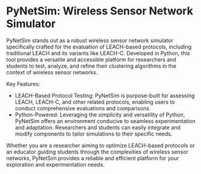 <!-- <img src="https://github.com/SDWSN-controller/SDWSN-controller.github.io/blob/develop/images/logo/Contiki_logo_2RGB.png" alt="Logo" width="256"> -->

# PyNetSim: Wireless Sensor Network Simulator

PyNetSim stands out as a robust wireless sensor network simulator specifically crafted for the evaluation of LEACH-based protocols, including traditional LEACH and its variants like LEACH-C. Developed in Python, this tool provides a versatile and accessible platform for researchers and students to test, analyze, and refine their clustering algorithms in the context of wireless sensor networks.

Key Features:

* LEACH-Based Protocol Testing: PyNetSim is purpose-built for assessing LEACH, LEACH-C, and other related protocols, enabling users to conduct comprehensive evaluations and comparisons.
* Python-Powered: Leveraging the simplicity and versatility of Python, PyNetSim offers an environment conducive to seamless experimentation and adaptation. Researchers and students can easily integrate and modify components to tailor simulations to their specific needs.

Whether you are a researcher aiming to optimize LEACH-based protocols or an educator guiding students through the complexities of wireless sensor networks, PyNetSim provides a reliable and efficient platform for your exploration and experimentation needs.
